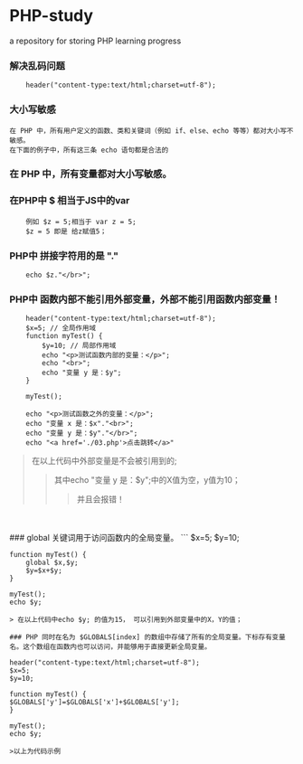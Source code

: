# PHP-study
a repository for storing PHP learning progress

### 解决乱码问题
```
    header("content-type:text/html;charset=utf-8");
```
### 大小写敏感

```
在 PHP 中，所有用户定义的函数、类和关键词（例如 if、else、echo 等等）都对大小写不敏感。
在下面的例子中，所有这三条 echo 语句都是合法的
```

### 在 PHP 中，所有变量都对大小写敏感。

### 在PHP中 $ 相当于JS中的var
```
    例如 $z = 5;相当于 var z = 5;
    $z = 5 即是 给z赋值5；

```
### PHP中 拼接字符用的是 "."
```
    echo $z."</br>";
```
### PHP中 函数内部不能引用外部变量，外部不能引用函数内部变量！
```
    header("content-type:text/html;charset=utf-8");
    $x=5; // 全局作用域
    function myTest() {
        $y=10; // 局部作用域
        echo "<p>测试函数内部的变量：</p>";
        echo "<br>";
        echo "变量 y 是：$y";
    } 

    myTest();

    echo "<p>测试函数之外的变量：</p>";
    echo "变量 x 是：$x"."<br>";
    echo "变量 y 是：$y"."</br>";
    echo "<a href='./03.php'>点击跳转</a>"
```
>在以上代码中外部变量是不会被引用到的;
>>其中echo "变量 y 是：$y";中的X值为空，y值为10；
>>>并且会报错！
<br>
<br>
### global 关键词用于访问函数内的全局变量。
```
    $x=5;
    $y=10;

    function myTest() {
        global $x,$y;
        $y=$x+$y;
    }

    myTest();
    echo $y; 
```
> 在以上代码中echo $y; 的值为15， 可以引用到外部变量中的X，Y的值；

### PHP 同时在名为 $GLOBALS[index] 的数组中存储了所有的全局变量。下标存有变量名。这个数组在函数内也可以访问，并能够用于直接更新全局变量。
```
    header("content-type:text/html;charset=utf-8");
    $x=5;
    $y=10;

    function myTest() {
    $GLOBALS['y']=$GLOBALS['x']+$GLOBALS['y'];
    } 

    myTest();
    echo $y;
```
>以上为代码示例